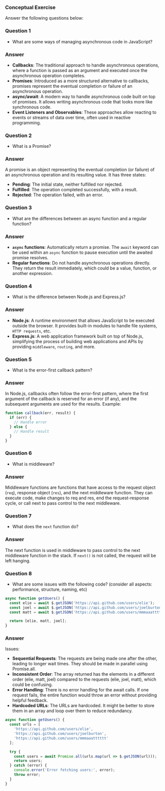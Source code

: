 ### Conceptual Exercise

Answer the following questions below:
### Question 1
- What are some ways of managing asynchronous code in JavaScript?
### Answer
- **Callbacks**: The traditional approach to handle asynchronous operations, where a function is passed as an argument and executed once the asynchronous operation completes.
- **Promises**: Introduced as a more structured alternative to callbacks, promises represent the eventual completion or failure of an asynchronous operation.
- **async/await**: A modern way to handle asynchronous code built on top of promises. It allows writing asynchronous code that looks more like synchronous code.
- **Event Listeners and Observables**: These approaches allow reacting to events or streams of data over time, often used in reactive programming.
### Question 2
- What is a Promise?
### Answer
A promise is an object representing the eventual completion (or failure) of an asynchronous operation and its resulting value. It has three states:

- **Pending**: The initial state, neither fulfilled nor rejected.
- **Fulfilled**: The operation completed successfully, with a result.
- **Rejected**: The operation failed, with an error.
### Question 3
- What are the differences between an async function and a regular function?
### Answer
- **`async` functions**: Automatically return a promise. The `await` keyword can be used within an `async` function to pause execution until the awaited promise resolves.
- **Regular functions**: Do not handle asynchronous operations directly. They return the result immediately, which could be a value, function, or another expression.
### Question 4
- What is the difference between Node.js and Express.js?
### Answer
- **Node.js**: A runtime environment that allows JavaScript to be executed outside the browser. It provides built-in modules to handle file systems, `HTTP requests`, etc.
- **Express.js**: A web application framework built on top of Node.js, simplifying the process of building web applications and APIs by providing `middleware`, `routing`, and more.

### Question 5
- What is the error-first callback pattern?

### Answer
In Node.js, callbacks often follow the error-first pattern, where the first argument of the callback is reserved for an error (if any), and the subsequent arguments are used for the results. Example:
```js
function callback(err, result) {
  if (err) {
    // Handle error
  } else {
    // Handle result
  }
}
```
### Question 6
- What is middleware?

### Answer
Middleware functions are functions that have access to the request object (`req`), response object (`res`), and the next middleware function. They can execute code, make changes to req and res, end the request-response cycle, or call next to pass control to the next middleware.

### Question 7
- What does the `next` function do?
### Answer
The next function is used in middleware to pass control to the next middleware function in the stack. If `next()` is not called, the request will be left hanging.

### Question 8
- What are some issues with the following code? (consider all aspects: performance, structure, naming, etc)

```js
async function getUsers() {
  const elie = await $.getJSON('https://api.github.com/users/elie');
  const joel = await $.getJSON('https://api.github.com/users/joelburton');
  const matt = await $.getJSON('https://api.github.com/users/mmmaaatttttt');

  return [elie, matt, joel];
}
```
### Answer
Issues:

- **Sequential Requests**: The requests are being made one after the other, leading to longer wait times. They should be made in parallel using Promise.all.
- **Inconsistent Order**: The array returned has the elements in a different order (elie, matt, joel) compared to the requests (elie, joel, matt), which could be confusing.
- **Error Handling**: There is no error handling for the await calls. If one request fails, the entire function would throw an error without providing helpful feedback.
- **Hardcoded URLs**: The URLs are hardcoded. It might be better to store them in an array and loop over them to reduce redundancy.

```js
async function getUsers() {
  const urls = [
    'https://api.github.com/users/elie',
    'https://api.github.com/users/joelburton',
    'https://api.github.com/users/mmmaaatttttt'
  ];

  try {
    const users = await Promise.all(urls.map(url => $.getJSON(url)));
    return users;
  } catch (error) {
    console.error('Error fetching users:', error);
    throw error;
  }
}
```
